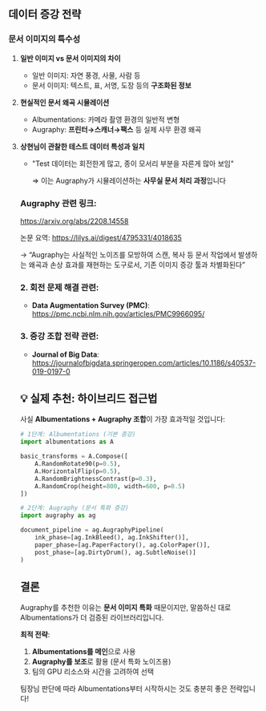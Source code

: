 ## 데이터 증강 전략

### **문서 이미지의 특수성**

1. **일반 이미지 vs 문서 이미지의 차이**
    - 일반 이미지: 자연 풍경, 사물, 사람 등
    - 문서 이미지: 텍스트, 표, 서명, 도장 등의 **구조화된 정보**
2. **현실적인 문서 왜곡 시뮬레이션**
    - Albumentations: 카메라 촬영 환경의 일반적 변형
    - Augraphy: **프린터→스캐너→팩스** 등 실제 사무 환경 왜곡
3. **상현님이 관찰한 테스트 데이터 특성과 일치**
    - "Test 데이터는 회전한게 많고, 종이 모서리 부분을 자른게 많아 보임"
        
        ⇒ 이는 Augraphy가 시뮬레이션하는 **사무실 문서 처리 과정**입니다
        
    
    ### **Augraphy 관련 링크:**
    
    https://arxiv.org/abs/2208.14558
    
    논문 요역: https://lilys.ai/digest/4795331/4018635
    
    → “Augraphy는 사실적인 노이즈를 모방하여 스캔, 복사 등 문서 작업에서 발생하는 왜곡과 손상 효과를 재현하는 도구로서, 기존 이미지 증강 툴과 차별화된다”
    
    ### **2. 회전 문제 해결 관련:**
    
    - **Data Augmentation Survey (PMC)**: https://pmc.ncbi.nlm.nih.gov/articles/PMC9966095/
    
    ### **3. 증강 조합 전략 관련:**
    
    - **Journal of Big Data**: https://journalofbigdata.springeropen.com/articles/10.1186/s40537-019-0197-0
    
    ## 💡 **실제 추천: 하이브리드 접근법**
    
    사실 **Albumentations + Augraphy 조합**이 가장 효과적일 것입니다:
    
    ```python
    # 1단계: Albumentations (기본 증강)
    import albumentations as A
    
    basic_transforms = A.Compose([
        A.RandomRotate90(p=0.5),
        A.HorizontalFlip(p=0.5),
        A.RandomBrightnessContrast(p=0.3),
        A.RandomCrop(height=800, width=600, p=0.5)
    ])
    
    # 2단계: Augraphy (문서 특화 증강)
    import augraphy as ag
    
    document_pipeline = ag.AugraphyPipeline(
        ink_phase=[ag.InkBleed(), ag.InkShifter()],
        paper_phase=[ag.PaperFactory(), ag.ColorPaper()],
        post_phase=[ag.DirtyDrum(), ag.SubtleNoise()]
    )
    ```
    
    ## **결론**
    
    Augraphy를 추천한 이유는 **문서 이미지 특화** 때문이지만, 말씀하신 대로 Albumentations가 더 검증된 라이브러리입니다.
    
    **최적 전략**:
    
    1. **Albumentations를 메인**으로 사용
    2. **Augraphy를 보조**로 활용 (문서 특화 노이즈용)
    3. 팀의 GPU 리소스와 시간을 고려하여 선택
    
    팀장님 판단에 따라 Albumentations부터 시작하시는 것도 충분히 좋은 전략입니다!